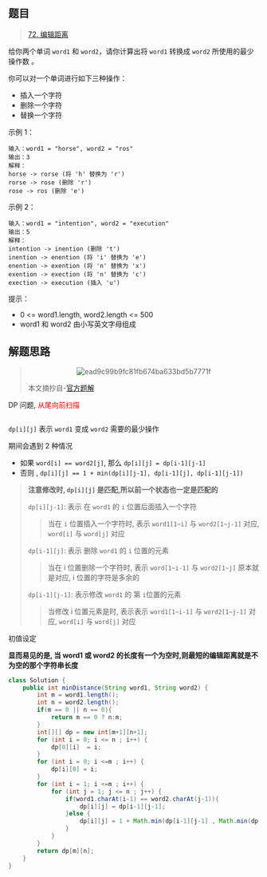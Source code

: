 ## 题目

> [72. 编辑距离](https://leetcode-cn.com/problems/edit-distance/)

给你两个单词 `word1` 和 `word2`，请你计算出将 `word1` 转换成 `word2` 所使用的最少操作数 。

你可以对一个单词进行如下三种操作：

* 插入一个字符
* 删除一个字符
* 替换一个字符


示例 1：

```
输入：word1 = "horse", word2 = "ros"
输出：3
解释：
horse -> rorse (将 'h' 替换为 'r')
rorse -> rose (删除 'r')
rose -> ros (删除 'e')
```

示例 2：

```
输入：word1 = "intention", word2 = "execution"
输出：5
解释：
intention -> inention (删除 't')
inention -> enention (将 'i' 替换为 'e')
enention -> exention (将 'n' 替换为 'x')
exention -> exection (将 'n' 替换为 'c')
exection -> execution (插入 'u')
```


提示：

* 0 <= word1.length, word2.length <= 500
* word1 和 word2 由小写英文字母组成

## 解题思路

> <center><img src="https://ning-wang.oss-cn-beijing.aliyuncs.com/blog-imags/20210329192825.jpg" alt="ead9c99b9fc81fb674ba633bd5b7771f"  /></center>
>
> 本文摘抄自-[官方题解](https://leetcode-cn.com/problems/edit-distance/solution/bian-ji-ju-chi-by-leetcode-solution/)



DP 问题, <span style='color: red'> 从尾向前扫描 </span>

<center><img src="https://ning-wang.oss-cn-beijing.aliyuncs.com/blog-imags/image-20210708234024106.png" alt=""  /></center>



`dp[i][j]` 表示 `word1` 变成 `word2` 需要的最少操作

期间会遇到 2 种情况

* 如果 `word[i] == word2[j]`, 那么 `dp[i][j] = dp[i-1][j-1]`
* 否则 , `dp[i][j] == 1 + min(dp[i][j-1], dp[i-1][j], dp[i-1][j-1])`

> **注意修改时, `dp[i][j]` 是匹配,所以前一个状态也一定是匹配的**
>
> `dp[i][j-1]`: 表示 在 `word1` 的  `i` 位置后面插入一个字符
>
> > 当在 `i` 位置插入一个字符时, 表示 `word1[1~i]` 与 `word2[1~j-1]` 对应, `word[i]` 与 `word[j]` 对应
>
> `dp[i-1][j]`: 表示 删除 `word1` 的 `i` 位置的元素
>
> > 当在 i 位置删除一个字符时, 表示 `word[1~i-1]` 与 `word2[1~j]` 原本就是对应, i 位置的字符是多余的
>
> `dp[i-1][j-1]`: 表示修改 `word1` 的 第 `i`位置的元素
>
> > 当修改 i 位置元素是时, 表示表示 `word1[1~i-1]` 与 `word2[1~j-1]` 对应, `word[i]` 与 `word[j]` 对应

初值设定

**显而易见的是, 当 word1 或 word2 的长度有一个为空时,则最短的编辑距离就是不为空的那个字符串长度**

```java
class Solution {
    public int minDistance(String word1, String word2) {
        int m = word1.length();
        int n = word2.length();
        if(m == 0 || n == 0){
            return m == 0 ? n:m;
        }
        int[][] dp = new int[m+1][n+1];
        for (int i = 0; i <= n ; i++) {
            dp[0][i]  = i;
        }
        for (int i = 0; i <=m ; i++) {
            dp[i][0] = i;
        }
        for (int i = 1; i <=m ; i++) {
            for (int j = 1; j <= n ; j++) {
                if(word1.charAt(i-1) == word2.charAt(j-1)){
                    dp[i][j] = dp[i-1][j-1];
                }else {
                    dp[i][j] = 1 + Math.min(dp[i-1][j-1] , Math.min(dp[i-1][j], dp[i][j-1]));
                }
            }
        }
        return dp[m][n];
    }
}
```

